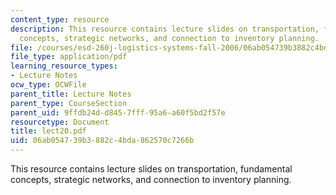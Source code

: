 ```yaml
---
content_type: resource
description: This resource contains lecture slides on transportation, fundamental
  concepts, strategic networks, and connection to inventory planning.
file: /courses/esd-260j-logistics-systems-fall-2006/06ab054739b3882c4bda862570c7266b_lect20.pdf
file_type: application/pdf
learning_resource_types:
- Lecture Notes
ocw_type: OCWFile
parent_title: Lecture Notes
parent_type: CourseSection
parent_uid: 9ffdb24d-d845-7fff-95a6-a60f5bd2f57e
resourcetype: Document
title: lect20.pdf
uid: 06ab0547-39b3-882c-4bda-862570c7266b
---
```

This resource contains lecture slides on transportation, fundamental concepts, strategic networks, and connection to inventory planning.

